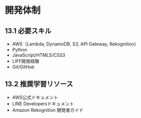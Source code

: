 # 開発体制

## 13.1 必要スキル
- AWS（Lambda, DynamoDB, S3, API Gateway, Rekognition）
- Python
- JavaScript/HTML5/CSS3
- LIFF開発経験
- Git/GitHub

## 13.2 推奨学習リソース
- AWS公式ドキュメント
- LINE Developersドキュメント
- Amazon Rekognition 開発者ガイド

